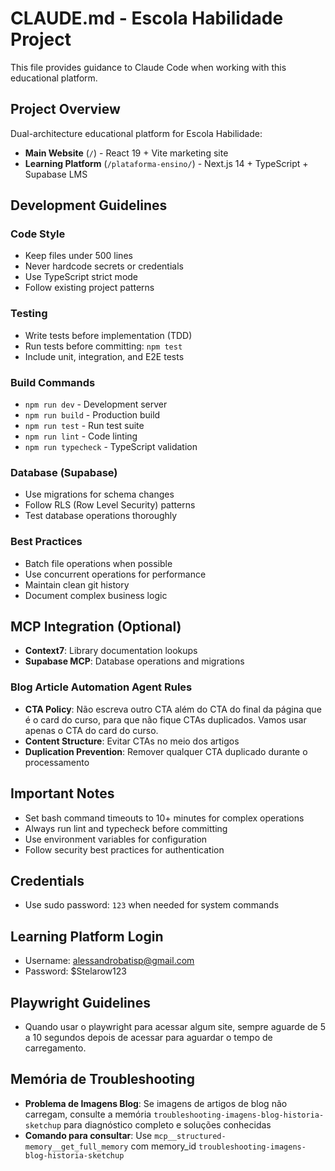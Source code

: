# CLAUDE.md - Escola Habilidade Project

This file provides guidance to Claude Code when working with this educational platform.

## Project Overview

Dual-architecture educational platform for Escola Habilidade:

- **Main Website** (`/`) - React 19 + Vite marketing site
- **Learning Platform** (`/plataforma-ensino/`) - Next.js 14 + TypeScript + Supabase LMS

## Development Guidelines

### Code Style
- Keep files under 500 lines
- Never hardcode secrets or credentials
- Use TypeScript strict mode
- Follow existing project patterns

### Testing
- Write tests before implementation (TDD)
- Run tests before committing: `npm test`
- Include unit, integration, and E2E tests

### Build Commands
- `npm run dev` - Development server
- `npm run build` - Production build  
- `npm run test` - Run test suite
- `npm run lint` - Code linting
- `npm run typecheck` - TypeScript validation

### Database (Supabase)
- Use migrations for schema changes
- Follow RLS (Row Level Security) patterns
- Test database operations thoroughly

### Best Practices
- Batch file operations when possible
- Use concurrent operations for performance
- Maintain clean git history
- Document complex business logic

## MCP Integration (Optional)
- **Context7**: Library documentation lookups
- **Supabase MCP**: Database operations and migrations

### Blog Article Automation Agent Rules
- **CTA Policy**: Não escreva outro CTA além do CTA do final da página que é o card do curso, para que não fique CTAs duplicados. Vamos usar apenas o CTA do card do curso.
- **Content Structure**: Evitar CTAs no meio dos artigos
- **Duplication Prevention**: Remover qualquer CTA duplicado durante o processamento

## Important Notes
- Set bash command timeouts to 10+ minutes for complex operations
- Always run lint and typecheck before committing
- Use environment variables for configuration
- Follow security best practices for authentication

## Credentials
- Use sudo password: `123` when needed for system commands

## Learning Platform Login
- Username: alessandrobatisp@gmail.com
- Password: $Stelarow123

## Playwright Guidelines
- Quando usar o playwright para acessar algum site, sempre aguarde de 5 a 10 segundos depois de acessar para aguardar o tempo de carregamento.

## Memória de Troubleshooting  
- **Problema de Imagens Blog**: Se imagens de artigos de blog não carregam, consulte a memória `troubleshooting-imagens-blog-historia-sketchup` para diagnóstico completo e soluções conhecidas
- **Comando para consultar**: Use `mcp__structured-memory__get_full_memory` com memory_id `troubleshooting-imagens-blog-historia-sketchup`